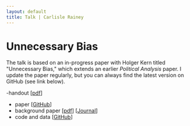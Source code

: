 ```yaml
---
layout: default
title: Talk | Carlisle Rainey
---
```

# Unnecessary Bias

The talk is based on an in-progress paper with Holger Kern titled "Unnecessary Bias," which extends an earlier *Political Analysis* paper. I update the paper regularly, but you can always find the latest version on GitHub (see link below).

-handout [[pdf](handout.pdf)]
- paper [[GitHub](https://github.com/carlislerainey/unnecessary/blob/master/doc/unnecessary.pdf)]
- background paper [[pdf](http://www.carlislerainey.com/papers/bias.pdf)]  [[Journal](https://www.cambridge.org/core/journals/political-analysis/article/transformationinduced-bias-unbiased-coefficients-do-not-imply-unbiased-quantities-of-interest/03D30CD9B8851C67717B8782D8BDC122/core-reader)]
- code and data [[GitHub](https://github.com/carlislerainey/unnecessary)]

<script async class="speakerdeck-embed" data-id="a5d31e94c89245eb902065fea1f0fe83" data-ratio="1.29456384323641" src="//speakerdeck.com/assets/embed.js"></script>
